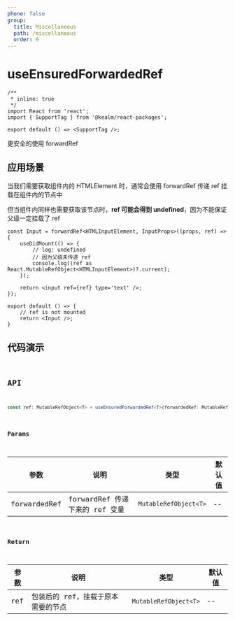 ```yaml
---
phone: false
group:
  title: Miscellaneous
  path: /miscellaneous
  order: 9
---
```


# useEnsuredForwardedRef

```tsx
/**
 * inline: true
 */
import React from 'react';
import { SupportTag } from '@kealm/react-packages';

export default () => <SupportTag />;
```

更安全的使用 forwardRef

## 应用场景

当我们需要获取组件内的 HTMLElement 时，通常会使用 forwardRef 传递 ref 挂载在组件内的节点中

但当组件内同样也需要获取该节点时，**ref 可能会得到 undefined**，因为不能保证父级一定挂载了 ref

```tsx | pure
const Input = forwardRef<HTMLInputElement, InputProps>((props, ref) => {
    useDidMount(() => {
        // log: undefined
        // 因为父级未传递 ref
        console.log((ref as React.MutableRefObject<HTMLInputElement>)?.current);
    });

    return <input ref={ref} type='text' />;
});

export default () => {
    // ref is not mounted
    return <Input />;
}
```

## 代码演示

<code 
  src='./demos/demo.tsx'
  title='基本用法'
  description='使用 useEnsuredForwardedRef 可以很好的解决上述问题，保证组件内外都可以获得正确的 ref'
/>

## API

```ts
const ref: MutableRefObject<T> = useEnsuredForwardedRef<T>(forwardedRef: MutableRefObject<T>);
```

### Params

| 参数 | 说明               | 类型         | 默认值 |
|------|--------------------|--------------|--------|
| forwardedRef | forwardRef 传递下来的 ref 变量 | `MutableRefObject<T>` | -- |

### Return

| 参数 | 说明                               | 类型                  | 默认值 |
| ---- | ---------------------------------- | --------------------- | ------ |
| ref  | 包装后的 ref，挂载于原本需要的节点 | `MutableRefObject<T>` | --     |